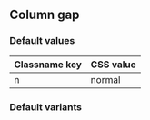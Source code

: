 ## Column gap


<!-- <values.columnGap> -->
### Default values
|Classname key|CSS value|
|-------------|---------|
|n            |normal   |

<!-- </values.columnGap> -->

<!-- <variants.columnGap> -->
### Default variants

<!-- </variants.columnGap> -->